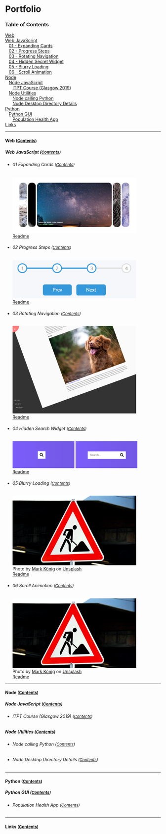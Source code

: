 # Portfolio

### <a name="contents"></a> Table of Contents  
[Web](#web)  
[Web JavaScript](#webjs)  
&nbsp;&nbsp;&nbsp;[01 - Expanding Cards](#webjs01)  
&nbsp;&nbsp;&nbsp;[02 - Progress Steps](#webjs02)  
&nbsp;&nbsp;&nbsp;[03 - Rotating Navigation](#webjs03)  
&nbsp;&nbsp;&nbsp;[04 - Hidden Secret Widget](#webjs04)  
&nbsp;&nbsp;&nbsp;[05 - Blurry Loading](#webjs05)  
&nbsp;&nbsp;&nbsp;[06 - Scroll Animation](#webjs06)  
[Node](#node)  
&nbsp;&nbsp;&nbsp;[Node JavaScript](#nodejs)  
&nbsp;&nbsp;&nbsp;&nbsp;&nbsp;&nbsp;[ITPT Course (Glasgow 2019)](#nodejscourse)  
&nbsp;&nbsp;&nbsp;[Node Utilities](#nodeutil)  
&nbsp;&nbsp;&nbsp;&nbsp;&nbsp;&nbsp;[Node calling Python](#nodeutil_01_python)  
&nbsp;&nbsp;&nbsp;&nbsp;&nbsp;&nbsp;[Node Desktop Directory Details](#nodeutil_02_dir)  
[Python](#python)  
&nbsp;&nbsp;&nbsp;[Python GUI](#pythongui)  
&nbsp;&nbsp;&nbsp;&nbsp;&nbsp;&nbsp;[Population Health App](#pythongui_01_healthapp)  
[Links](#links)  

***

#### <a name="web"></a>Web <font size="2">([Contents](#contents))</font>

<!-- ====================================================================== -->

##### <a name="webjs"></a>Web JavaScript <font size="2">([Contents](#contents))</font>

- ###### <a name="webjs01"></a> 01 Expanding Cards <font size="2">([Contents](#contents))</font>

&nbsp;&nbsp;&nbsp;&nbsp;&nbsp;&nbsp;<img src="./Web/JS/01_ExpandingCards/project/screencapture-galaxy.png" width="400">\
&nbsp;&nbsp;&nbsp;&nbsp;&nbsp;&nbsp;[Readme](./Web/JS/01_ExpandingCards/README.md)
<!-- ![Image1](./Web/JS/01_ExpandingCards/project/screencapture-galaxy.png) 
     <img src="./Web/JS/01_ExpandingCards/project/screencapture-galaxy.png" width="100" height="100"> -->

<!-- ====================================================================== -->

- ###### <a name="webjs02"></a> 02 Progress Steps <font size="2">([Contents](#contents))</font>

&nbsp;&nbsp;&nbsp;&nbsp;&nbsp;&nbsp;<img src="./Web/JS/02_ProgressSteps/project/3.png" width="400">\
&nbsp;&nbsp;&nbsp;&nbsp;&nbsp;&nbsp;[Readme](./Web/JS/02_ProgressSteps/README.md)

<!-- ====================================================================== -->

- ###### <a name="webjs03"></a> 03 Rotating Navigation <font size="2">([Contents](#contents))</font>

&nbsp;&nbsp;&nbsp;&nbsp;&nbsp;&nbsp;<img src="./Web/JS/03_RotatingNavigation/project/screencapture-open.png" width="400">\
&nbsp;&nbsp;&nbsp;&nbsp;&nbsp;&nbsp;[Readme](./Web/JS/03_RotatingNavigation/README.md)

<!-- ====================================================================== -->

- ###### <a name="webjs04"></a> 04 Hidden Search Widget <font size="2">([Contents](#contents))</font>

&nbsp;&nbsp;&nbsp;&nbsp;&nbsp;&nbsp;<img src="./Web/JS/04_HiddenSearchWidget/project/SearchDefault.png" width="200"> <img src="./Web/JS/04_HiddenSearchWidget/project/SearchActive.png" width="200">\
&nbsp;&nbsp;&nbsp;&nbsp;&nbsp;&nbsp;[Readme](./Web/JS/04_HiddenSearchWidget/README.md)

<!-- ====================================================================== -->

- ###### <a name="webjs05"></a> 05 Blurry Loading <font size="2">([Contents](#contents))</font>

&nbsp;&nbsp;&nbsp;&nbsp;&nbsp;&nbsp;<img src="./Web/JS/05_BlurryLoading/project/mark-konig-Uu5fnOkFAdA-unsplash.jpg" width="400">\
&nbsp;&nbsp;&nbsp;&nbsp;&nbsp;&nbsp;<span>Photo by <a href="https://unsplash.com/@markkoenig?utm_source=unsplash&amp;utm_medium=referral&amp;utm_content=creditCopyText">Mark König</a> on <a href="https://unsplash.com/@markkoenig?utm_source=unsplash&amp;utm_medium=referral&amp;utm_content=creditCopyText">Unsplash</a></span>\
&nbsp;&nbsp;&nbsp;&nbsp;&nbsp;&nbsp;[Readme](./Web/JS/05_BlurryLoading/README.md)

<!-- ====================================================================== -->

- ###### <a name="webjs06"></a> 06 Scroll Animation <font size="2">([Contents](#contents))</font>

&nbsp;&nbsp;&nbsp;&nbsp;&nbsp;&nbsp;<img src="./Web/JS/06_ScrollAnimation/project/mark-konig-Uu5fnOkFAdA-unsplash.jpg" width="400">\
&nbsp;&nbsp;&nbsp;&nbsp;&nbsp;&nbsp;<span>Photo by <a href="https://unsplash.com/@markkoenig?utm_source=unsplash&amp;utm_medium=referral&amp;utm_content=creditCopyText">Mark König</a> on <a href="https://unsplash.com/@markkoenig?utm_source=unsplash&amp;utm_medium=referral&amp;utm_content=creditCopyText">Unsplash</a></span>\
&nbsp;&nbsp;&nbsp;&nbsp;&nbsp;&nbsp;[Readme](./Web/JS/06_ScrollAnimation/README.md)

<!-- ====================================================================== -->

***

#### <a name="node"></a>Node <font size="2">([Contents](#contents))</font>

<!-- ====================================================================== -->

##### <a name="nodejs"></a> Node JavaScript <font size="2">([Contents](#contents))</font>

- ###### <a name="nodejscourse"></a> ITPT Course (Glasgow 2019) <font size="2">([Contents](#contents))</font>

##### <a name="nodeutil"></a> Node Utilities <font size="2">([Contents](#contents))</font>

- ###### <a name="nodeutil_01_python"></a> Node calling Python <font size="2">([Contents](#contents))</font>

- ###### <a name="nodeutil_02_dir"></a> Node Desktop Directory Details <font size="2">([Contents](#contents))</font>

<!-- ====================================================================== -->

***

#### <a name="python"></a>Python <font size="2">([Contents](#contents))</font>

<!-- ====================================================================== -->

##### <a name="pythongui"></a> Python GUI <font size="2">([Contents](#contents))</font>

- ###### <a name="pythongui_01_healthapp"></a> Population Health App <font size="2">([Contents](#contents))</font>

<!-- ====================================================================== -->

***

#### <a name="links"></a>Links <font size="2">([Contents](#contents))</font>

